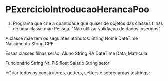 # PExercicioIntroducaoHerancaPoo

1) Programa que crie a quantidade que quiser de objetos das classes filhas de uma classe mãe Pessoa.
"Não utilizar validação de dados inseridos"

A classe mãe tem os seguintes atributos:
String Nome
DateTime Nascimento
String CPF

Essas classes filhas serão:
Aluno
String RA
DateTime Data_Matricula

Funcionário
String Nr_PIS
float Salario
String setor

*Criar todos os construtores, getters, setters e sobrecargas tostrings;
